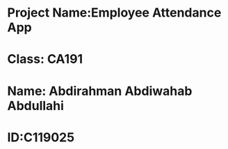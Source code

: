# Project Name:Employee Attendance App
# Class: CA191
# Name: Abdirahman Abdiwahab Abdullahi
# ID:C119025